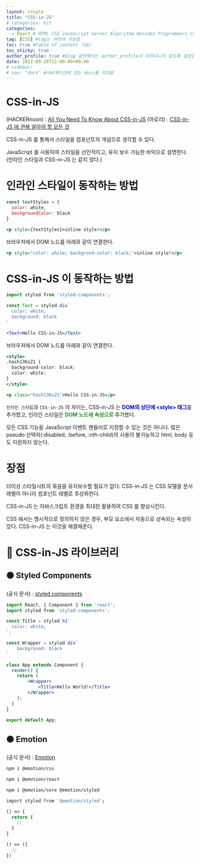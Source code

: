 ```yaml
---
layout: single
title: "CSS-in-JS"
# categories: Git
categories:
  - React # HTML CSS JavaScript Server Algorithm Wecodes Programmers CS Github Blog
tag: [CSS] #tag는 여러개 가능함
toc: true #table of content 기능!
toc_sticky: true
author_profile: true #blog 글안에서는 author_profile이 따라다니지 않도록 설정함
date: 2022-09-26T22:00:00+09:00
# sidebar:
# nav: "docs" #네비게이션에 있는 docs를 의미함
---
```

<style>
.crimson {
  color: crimson;
  font-weight: bold;
}

.mediumblue {
  color: mediumblue;
  font-weight: bold;
}

.forestgreen {
  color: forestgreen;
  font-weight: bold;
}

.black {
  color: black;
  font-weight: bold;
}
</style>

# CSS-in-JS
(HACKERnoon) : [All You Need To Know About CSS-in-JS](https://hackernoon.com/all-you-need-to-know-about-css-in-js-984a72d48ebc)
(아로리) : [CSS-in-JS 에 관해 알아야 할 모든 것](https://d0gf00t.tistory.com/22)


CSS-in-JS 를 통해서 스타일을 컴포넌트의 개념으로 생각할 수 있다.

JavaScript 를 사용하여 스타일을 선언적이고, 유지 보수 가능한 바익으로 설명한다.(인라인 스타일과 CSS-in-JS 는 같지 않다.)

# 인라인 스타일이 동작하는 방법
```jsx
const textStyles = {
  color: white,
  backgroundColor: black
}

<p style={textStyles}>inline style!</p>
```

브라우저에서 DOM 노드를 아래와 같이 연결한다.

```jsx
<p style="color: white; backgrond-color: black;">inline style!</p>
```

# CSS-in-JS 이 동작하는 방법
```jsx
import styled from 'styled-components';

const Text = styled.div`
  color: white,
  background: black
`

<Text>Hello CSS-in-JS</Text>
```

브라우저에서 DOM 노드를 아래와 같이 연결한다.

```jsx
<style>
.hash136s21 {
  background-color: black;
  color: white;
}
</style>

<p class="hash136s21">Hello CSS-in-JS</p>
```

`인라인 스타일`과 `CSS-in-JS` 의 차이는, CSS-in-JS 는 <span class="mediumblue">DOM의 상단에 &lt;style&gt; 태그</span>를 추가했고, 인라인 스타일은 <span class="forestgreen">DOM 노드에 속성으로 추가</span>했다.

모든 CSS 기능을 JavaScript 이벤트 핸들러로 지정할 수 있는 것은 아니다. 많은 pseudo 선택자(:disabled, :before, :nth-child)의 사용이 불가능하고 html, body 등도 지원하지 않는다.

# 장점
더이상 스타일시트의 묶음을 유지보수할 필요가 없다. CSS-in-JS 는 CSS 모델을 문서 레벨이 아니라 컴포넌트 레벨로 추상화한다.

CSS-in-JS 는 자바스크립트 환경을 최대한 활용하여 CSS 를 향상시킨다.

CSS 에서는 명시적으로 정의하지 않은 경우, 부모 요소에서 자동으로 상속되는 속성이 있다. CSS-in-JS 는 이것을 해결해준다.

# 🔴 CSS-in-JS 라이브러리
## 🟠 Styled Components
(공식 문서) : [styled components](https://styled-components.com/)

```jsx
import React, { Component } from 'react';
import styled from 'styled-components';

const Title = styled.h1`
  color: white;
`;

const Wrapper = styled.div`
    background: black
`

class App extends Component {
  render() {
    return (
        <Wrapper>
            <Title>Hello World!</Title>
        </Wrapper>
    );
  }
}

export default App;
```

## 🟠 Emotion
(공식 문서) : [Emotion](https://emotion.sh/docs/introduction)

```bash
npm i @emotion/css

npm i @emotion/react

npm i @emotion/core @emotion/styled
```

```bash
import styled from '@emotion/styled';
```

```jsx
() => {
  return {
    // 
  }
}

() => ({
  // 
})
```

<!-- ① ② ③ ④ ⑤ ⑥ ⑦ ⑧ ⑨-->

<!-- ### 2. Link 넣기

```

유형 1: (설명어를 입력) : [gunhee's coding blog](https://gunhee-jeong.github.io/)
유형 2: (URL 자동연결) : <https://gunhee-jeong.github.io/>
유형 3: (동일 파일 내 '문단으로 이동') : [1. Header로 이동](###-1-header)

```

```bash
.next/static
        ├── AbmKMg9BFeVUuJ7lsQ1w8
        ├── chunks                 // 여러 페이지에서 공통으로 사용되는 번들 파일
        │       └──  pages         // 각 페이지의 번들 파일
        ├── runtime                // 웹팩과 next의 런타임과 관련된 번들 파일
        ├── css                    // 애플리케이션의 모든 페이지에 대한 글로벌 CSS 파일
        └── media                  // 정적으로 가져온 이미지 next/image가 여기에 해시 및 복사
        
```

<details>
<summary class="black">코드</summary>
<div markdown="1">

```jsx
// helloWorld!
const hello = 'hi';
```
</div>
</details>

1. 특수문자를 제거
2. 스페이스는 -로 바꾸고
3. 대문자는 소문자로!
   그래서 ### 1. Header -> #1-header

## Link: [google][https://www.google.com/]

### 3. 수평선

```

---

```

---

### 4. 라인 바꾸기

```

스페이스바를 2번 눌러주면 다음칸으로
이동할 수 있어요!

```

---

스페이스바를 2번 눌러주면
다음칸으로 이동할 수 있어요!

### 5. list 만들기

```

1. 1번
2. 2번
3. 3번

- 순서없는 list
  - 순서없는 list
    - 순서없는 list

```

1. 1번
2. 2번
3. 3번

- 순서없는 list
  - 순서없는 list
    - 순서없는 list

---

### 6. font 관련

```

**진하게** -> 볼드
_기울여서_ -> 이탤릭체
~~취소선~~ -> 취소선

<ul>밑줄넣기</ul> -> 밑줄
<span style="color:red">빨간 글씨</span> -> 글자색
이것이 `인라인` 입니다 -> 인라인 코드
```

**진하게** -> 볼드
_기울여서_ -> 이탤릭체
~~취소선~~ -> 취소선
<u>밑줄넣기</u> -> 밑줄
<span style="color:red">빨간 글씨</span>
이것이 `인라인` 입니다 -> 인라인 코드

---

### 7. 인용구문

```
> coding
>
> > JavaScript
> >
> > > 내가 프짱!
```

> coding
>
> > JavaScript
> >
> > > 내가 프짱!

---

### 8. 이미지 삽입

```
유형1: ('사이즈를 조절' -> HTML 태그 사용) : <img src="https://gunhee-jeong.github.io/assets/images/blogLogo.png" width="300" height="200">
유형2: (이미지 삽입 후 -> 링크 걸기)
[![이미지](https://gunhee-jeong.github.io/assets/images/blogLogo/blogLogo.png)](https://gunhee-jeong.github.io/)
```

유형1: ('사이즈를 조절' -> HTML 태그 사용) : <img src="https://gunhee-jeong.github.io/assets/images/blogLogo.png" width="300" height="200">
유형2: (이미지 삽입 후 -> 링크 걸기)
[![이미지](https://gunhee-jeong.github.io/assets/images/blogLogo.png)](https://gunhee-jeong.github.io/)

### 9. 표 만들기

```
||국어|영어|
| :--- | ---: | :--: |
|건희 | 100점 | 100점
|철수 | 100점 | 100점
```

|      |  국어 | 영어  |
| :--- | ----: | :---: |
| 건희 | 100점 | 100점 |
| 철수 | 100점 | 100점 |

> - header를 넣고 싶은 경우 ---을 사용하고 :을 이용하여 정렬에 사용함!

### 10. 토글 만들기
 -->
